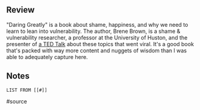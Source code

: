 ## Review
"Daring Greatly" is a book about shame, happiness, and why we need to learn to lean into vulnerability. The author, Brene Brown, is a shame & vulnerability researcher, a professor at the University of Huston, and the presenter of [a TED Talk](https://www.ted.com/talks/brene_brown_the_power_of_vulnerability/up-next) about these topics that went viral. It's a good book that's packed with way more content and nuggets of wisdom than I was able to adequately capture here.
## Notes
```dataview
LIST FROM [[#]]
```
#source 